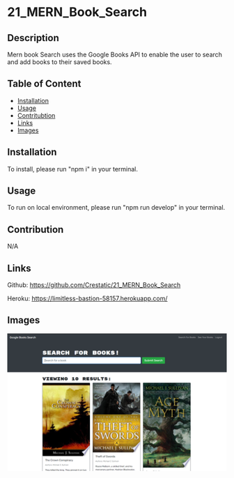 # 21_MERN_Book_Search

## Description
Mern book Search uses the Google Books API to enable the user to search and add books to their saved books. 

## Table of Content
* [Installation](#installation)
* [Usage](#usage)
* [Contritubtion](#contribution)
* [Links](#links)
* [Images](#images)

## Installation
To install, please run "npm i" in your terminal.

## Usage
To run on local environment, please run "npm run develop" in your terminal.

## Contribution
N/A

## Links
Github: https://github.com/Crestatic/21_MERN_Book_Search

Heroku: https://limitless-bastion-58157.herokuapp.com/

## Images

![Screenshot](/assets/images/Capture.PNG)
